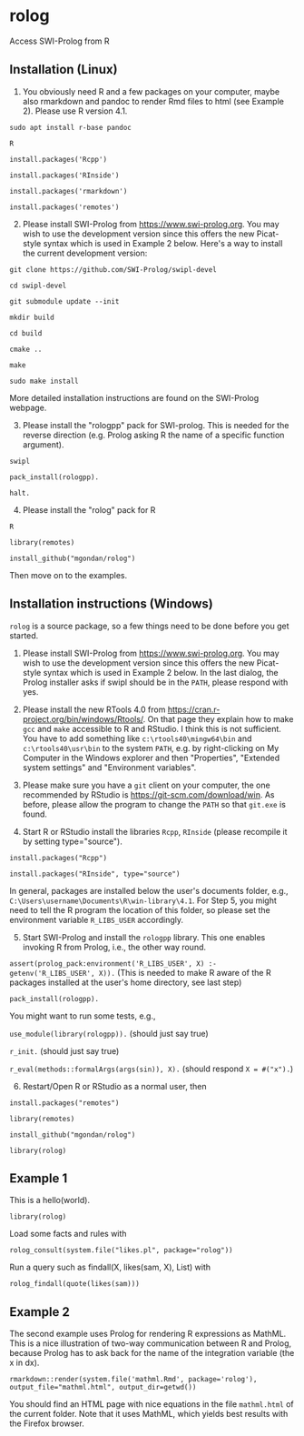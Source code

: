 # rolog
Access SWI-Prolog from R

## Installation (Linux)

1. You obviously need R and a few packages on your computer, maybe also rmarkdown and pandoc to render Rmd files to html (see Example 2). Please use R version 4.1.

`sudo apt install r-base pandoc`

`R`

`install.packages('Rcpp')`

`install.packages('RInside')`

`install.packages('rmarkdown')`

`install.packages('remotes')`

2. Please install SWI-Prolog from https://www.swi-prolog.org. You may wish to use the development version since this offers the new Picat-style syntax which is used in Example 2 below. Here's a way to install the current development version:

`git clone https://github.com/SWI-Prolog/swipl-devel`

`cd swipl-devel`

`git submodule update --init`

`mkdir build`

`cd build`

`cmake ..`

`make`

`sudo make install`

More detailed installation instructions are found on the SWI-Prolog webpage.

3. Please install the "rologpp" pack for SWI-prolog. This is needed for the reverse direction (e.g. Prolog asking R the name of a specific function argument).

`swipl`

`pack_install(rologpp).`

`halt.`

4. Please install the "rolog" pack for R

`R`

`library(remotes)`

`install_github("mgondan/rolog")`

Then move on to the examples.

## Installation instructions (Windows)

`rolog` is a source package, so a few things need to be done before you get started.

1. Please install SWI-Prolog from https://www.swi-prolog.org. You may wish to use the development version since this offers the new Picat-style syntax which is used in Example 2 below. In the last dialog, the Prolog installer asks if swipl should be in the `PATH`, please respond with yes.

2. Please install the new RTools 4.0 from https://cran.r-project.org/bin/windows/Rtools/. On that page they explain how to make `gcc` and `make` accessible to R and RStudio. I think this is not sufficient. You have to add something like `c:\rtools40\mingw64\bin` and `c:\rtools40\usr\bin` to the system `PATH`, e.g. by right-clicking on My Computer in the Windows explorer and then "Properties", "Extended system settings" and "Environment variables".

3. Please make sure you have a `git` client on your computer, the one recommended by RStudio is https://git-scm.com/download/win. As before, please allow the program to change the `PATH` so that `git.exe` is found.

4. Start R or RStudio install the libraries `Rcpp`, `RInside` (please recompile it by setting type="source").

`install.packages("Rcpp")`

`install.packages("RInside", type="source")`

In general, packages are installed below the user's documents folder, e.g., `C:\Users\username\Documents\R\win-library\4.1`. For Step 5, you might need to tell the R program the location of this folder, so please set the environment variable `R_LIBS_USER` accordingly.

5. Start SWI-Prolog and install the `rologpp` library. This one enables invoking R from Prolog, i.e., the other way round.

`assert(prolog_pack:environment('R_LIBS_USER', X) :- getenv('R_LIBS_USER', X)).` (This is needed to make R aware of the R packages installed at the user's home directory, see last step)

`pack_install(rologpp).`

You might want to run some tests, e.g.,

`use_module(library(rologpp)).` (should just say true)

`r_init.` (should just say true)

`r_eval(methods::formalArgs(args(sin)), X).` (should respond `X = #("x").`)

6. Restart/Open R or RStudio as a normal user, then 

`install.packages("remotes")`

`library(remotes)`

`install_github("mgondan/rolog")`

`library(rolog)`

## Example 1

This is a hello(world).

`library(rolog)`

Load some facts and rules with 

`rolog_consult(system.file("likes.pl", package="rolog"))`

Run a query such as findall(X, likes(sam, X), List) with 

`rolog_findall(quote(likes(sam)))`

## Example 2

The second example uses Prolog for rendering R expressions as MathML. This is a nice illustration of two-way communication between R and Prolog, because Prolog has to ask
back for the name of the integration variable (the x in dx).

`rmarkdown::render(system.file('mathml.Rmd', package='rolog'), output_file="mathml.html", output_dir=getwd())`

You should find an HTML page with nice equations in the file `mathml.html` of the current folder. Note that it uses MathML, which yields best results with the Firefox browser.
